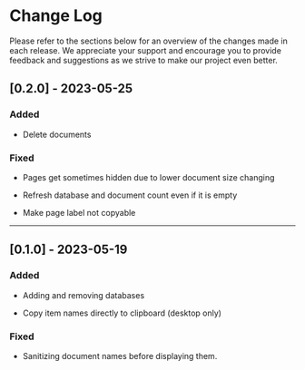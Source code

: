 # Change Log

Please refer to the sections below for an overview of the changes made in each release. We appreciate your support and encourage you to provide feedback and suggestions as we strive to make our project even better.

## [0.2.0] - 2023-05-25

### Added

- Delete documents

### Fixed

- Pages get sometimes hidden due to lower document size changing

- Refresh database and document count even if it is empty

- Make page label not copyable

---

## [0.1.0] - 2023-05-19

### Added

- Adding and removing databases

- Copy item names directly to clipboard (desktop only)

### Fixed

- Sanitizing document names before displaying them.
